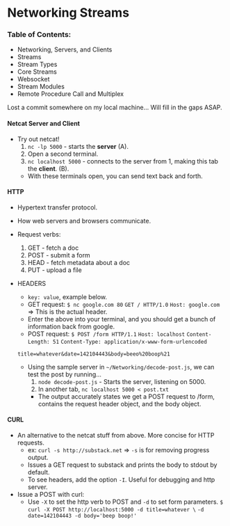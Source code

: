 # Networking Streams
### Table of Contents:
* Networking, Servers, and Clients
* Streams
* Stream Types
* Core Streams
* Websocket
* Stream Modules
* Remote Procedure Call and Multiplex

Lost a commit somewhere on my local machine...
Will fill in the gaps ASAP.

#### Netcat Server and Client
* Try out netcat!
  1. `nc -lp 5000` - starts the **server** (A).
  2. Open a second terminal.
  3. `nc localhost 5000` - connects to the server from 1, making this tab the **client**. (B).
  * With these terminals open, you can send text back and forth.

#### HTTP
* Hypertext transfer protocol.
* How web servers and browsers communicate.
* Request verbs:
  1. GET - fetch a doc
  2. POST - submit a form
  3. HEAD - fetch metadata about a doc
  4. PUT - upload a file
* HEADERS
  * `key: value`, example below.
  * GET request:
  `$ nc google.com 80`
  `GET / HTTP/1.0`
  `Host: google.com` => This is the actual header.
  * Enter the above into your terminal, and you should get a bunch of information back from google.
  * POST request:
  `$ POST /form HTTP/1.1`
  `Host: localhost`
  `Content-Length: 51`
  `Content-Type: application/x-www-form-urlencoded`

  `title=whatever&date=142104443&body=beeo%20boop%21`
  * Using the sample server in `~/Networking/decode-post.js`, we can test the post by running...
    1. `node decode-post.js` - Starts the server, listening on 5000.
    2. In another tab, `nc localhost 5000 < post.txt`
    * The output accurately states we get a POST request to /form, contains the request header object, and the body object.

#### CURL
* An alternative to the netcat stuff from above. More concise for HTTP requests.
  * ex: `curl -s http://substack.net` => `-s` is for removing progress output.
  * Issues a GET request to substack and prints the body to stdout by default.
  * To see headers, add the option `-I`. Useful for debugging and http server.
* Issue a POST with curl:
  * Use `-X` to set the http verb to POST and `-d` to set form parameters.
`$ curl -X POST http://localhost:5000 -d title=whatever \`
`-d date=142104443 -d body='beep boop!'`



